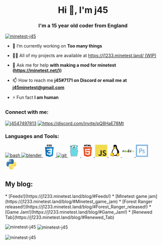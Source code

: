 <h1 align="center">Hi 👋, I'm j45</h1>
<h3 align="center">I'm a 15 year old coder from England</h3>

<p align="left"> <a href="https://github.com/ryo-ma/github-profile-trophy"><img src="https://github-profile-trophy.vercel.app/?username=minetest-j45" alt="minetest-j45" /></a> </p>

- 🔭 I’m currently working on **Too many things**

<!--- - 🤝 I’m looking for help with [Audio for my soundboard in Go](https://github.com/Minetest-j45/go_soundboard)--->
- 👨‍💻 All of my projects are available at [https://j1233.minetest.land/ (WIP)](https://j1233.minetest.land/ (WIP))

- 💬 Ask me for help **with making a mod for minetest (https://minetest.net/))**

- 📫 How to reach me **j45#7171 on Discord or email me at j45minetest@gmail.com**

- ⚡ Fun fact **I am human**

<h3 align="left">Connect with me:</h3>
<p align="left">
<a href="https://twitter.com/j4547497813" target="blank"><img align="center" src="https://raw.githubusercontent.com/rahuldkjain/github-profile-readme-generator/master/src/images/icons/Social/twitter.svg" alt="j4547497813" height="30" width="40" /></a>
<a href="https://discord.gg/https://discord.com/invite/pQ8HaE78Mt" target="blank"><img align="center" src="https://raw.githubusercontent.com/rahuldkjain/github-profile-readme-generator/master/src/images/icons/Social/discord.svg" alt="https://discord.com/invite/pQ8HaE78Mt" height="30" width="40" /></a>
</p>

<h3 align="left">Languages and Tools:</h3>
<p align="left"> <a href="https://www.gnu.org/software/bash/" target="_blank"> <img src="https://www.vectorlogo.zone/logos/gnu_bash/gnu_bash-icon.svg" alt="bash" width="40" height="40"/> </a> <a href="https://www.blender.org/" target="_blank"> <img src="https://download.blender.org/branding/community/blender_community_badge_white.svg" alt="blender" width="40" height="40"/> </a> <a href="https://www.w3schools.com/css/" target="_blank"> <img src="https://raw.githubusercontent.com/devicons/devicon/master/icons/css3/css3-original-wordmark.svg" alt="css3" width="40" height="40"/> </a> <a href="https://git-scm.com/" target="_blank"> <img src="https://www.vectorlogo.zone/logos/git-scm/git-scm-icon.svg" alt="git" width="40" height="40"/> </a> <a href="https://golang.org" target="_blank"> <img src="https://raw.githubusercontent.com/devicons/devicon/master/icons/go/go-original.svg" alt="go" width="40" height="40"/> </a> <a href="https://www.w3.org/html/" target="_blank"> <img src="https://raw.githubusercontent.com/devicons/devicon/master/icons/html5/html5-original-wordmark.svg" alt="html5" width="40" height="40"/> </a> <a href="https://developer.mozilla.org/en-US/docs/Web/JavaScript" target="_blank"> <img src="https://raw.githubusercontent.com/devicons/devicon/master/icons/javascript/javascript-original.svg" alt="javascript" width="40" height="40"/> </a> <a href="https://www.linux.org/" target="_blank"> <img src="https://raw.githubusercontent.com/devicons/devicon/master/icons/linux/linux-original.svg" alt="linux" width="40" height="40"/> </a> <a href="https://nodejs.org" target="_blank"> <img src="https://raw.githubusercontent.com/devicons/devicon/master/icons/nodejs/nodejs-original-wordmark.svg" alt="nodejs" width="40" height="40"/> </a> <a href="https://www.photoshop.com/en" target="_blank"> <img src="https://raw.githubusercontent.com/devicons/devicon/master/icons/photoshop/photoshop-line.svg" alt="photoshop" width="40" height="40"/> </a> <a href="https://www.python.org" target="_blank"> <img src="https://raw.githubusercontent.com/devicons/devicon/master/icons/python/python-original.svg" alt="python" width="40" height="40"/> </a> </p>

<h2> My blog: </h2>
<!--START_SECTION:feed-->
* [Feeds!](https:&#x2F;&#x2F;j1233.minetest.land&#x2F;blog&#x2F;#Feeds!)
* [Minetest game jam](https:&#x2F;&#x2F;j1233.minetest.land&#x2F;blog&#x2F;#Minetest_game_jam)
* [Forest Ranger released!](https:&#x2F;&#x2F;j1233.minetest.land&#x2F;blog&#x2F;#Forest_Ranger_released!)
* [Game Jam!](https:&#x2F;&#x2F;j1233.minetest.land&#x2F;blog&#x2F;#Game_Jam!)
* [Renewed Tab](https:&#x2F;&#x2F;j1233.minetest.land&#x2F;blog&#x2F;#Renewed_Tab)
<!--END_SECTION:feed-->

<p><img align="left" src="https://github-readme-stats.vercel.app/api/top-langs?username=minetest-j45&show_icons=true&locale=en&layout=compact" alt="minetest-j45" /></p>

<p>&nbsp;<img align="center" src="https://github-readme-stats.vercel.app/api?username=minetest-j45&show_icons=true&locale=en" alt="minetest-j45" /></p>

<p><img align="center" src="https://github-readme-streak-stats.herokuapp.com/?user=minetest-j45&" alt="minetest-j45" /></p>
